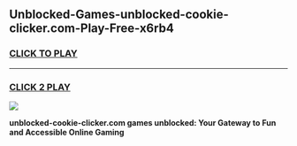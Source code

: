 
## Unblocked-Games-unblocked-cookie-clicker.com-Play-Free-x6rb4
<h3>
<a href="https://premium76.site?title=unblocked-cookie-clicker.com&ref=21A">CLICK TO PLAY</a></h3>
<hr>

<h3>
<a href="https://premium76.site?title=unblocked-cookie-clicker.com&ref=21A">CLICK 2 PLAY</a>
  
</h3>

<a href="https://premium76.site?title=unblocked-cookie-clicker.com&ref=21A"><img src="https://clearcache.store/games.png"></a>


**unblocked-cookie-clicker.com games unblocked: Your Gateway to Fun and Accessible Online Gaming**
